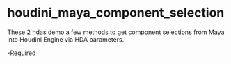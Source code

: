 # houdini_maya_component_selection
These 2 hdas demo a few methods to get component selections from Maya into Houdini Engine via HDA parameters.

-Required 
